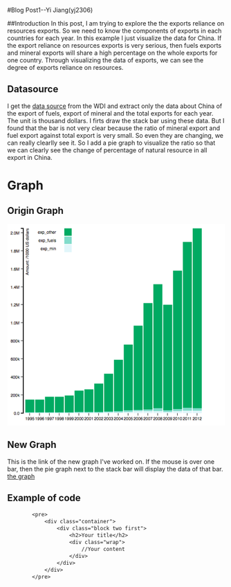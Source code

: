 #Blog Post1--Yi Jiang(yj2306)

##Introduction
In this post, I am trying to explore the the exports reliance on resources exports. So we need to know the components of exports in each countries for each year. In this example I just visualize the data for China. If the export reliance on resources exports is very serious, then  fuels exports and mineral exports will share a high percentage on the whole exports for one country. Through visualizing the data of exports, we can see the degree of exports reliance on resources.



## Datasource

I get the [data source](https://raw.githubusercontent.com/YiGinger/Myd3/master/ChinaExp.csv) from the WDI and extract only the data about China of the export of fuels, export of mineral and the total exports for each year. The unit is thousand dollars. I firts draw the stack bar using these data. But I found that the bar is not very clear because the ratio of mineral export and fuel export against total export is very small. So even they are changing, we can really clearlly see it. So I add a pie graph to visualize the ratio so that we can clearly see the change of percentage of natural resource in all export in China.

# Graph
## Origin Graph
![The origin graph](https://raw.githubusercontent.com/YiGinger/Myd3/master/stackbar.png)

## New Graph
This is the link of the new graph I've worked on. If the mouse is over one bar, then the pie graph next to the stack bar will display the data of that bar.
[the graph](http://yiginger.github.io/Myd3/)

<h2>Example of code</h2>

            <pre>
                <div class="container">
                    <div class="block two first">
                        <h2>Your title</h2>
                        <div class="wrap">
                            //Your content
                        </div>
                    </div>
                </div>
            </pre>



